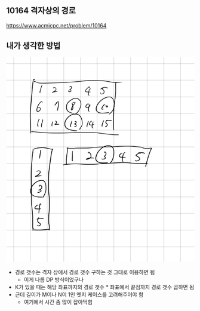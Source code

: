 ## 10164 격자상의 경로

<https://www.acmicpc.net/problem/10164>

## 내가 생각한 방법

![이미지](./img.png)

- 경로 갯수는 격자 상에서 경로 갯수 구하는 것 그대로 이용하면 됨
  - 이게 나름 DP 방식이었구나
- K가 있을 때는 해당 좌표까지의 경로 갯수 \* 좌표에서 끝점까지 경로 갯수 곱하면 됨
- 근데 길이가 M이나 N이 1인 엣지 케이스를 고려해주어야 함
  - 여기에서 시간 좀 많이 잡아먹힘
